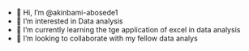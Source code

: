 - 👋 Hi, I’m @akinbami-abosede1
- 👀 I’m interested in Data analysis 
- 🌱 I’m currently learning the tge application of excel in data analysis 
- 💞️ I’m looking to collaborate with my fellow data analys

<!---
akinbami-abosede1/akinbami-abosede1 is a ✨ special ✨ repository because its `README.md` (this file) appears on your GitHub profile.
You can click the Preview link to take a look at your changes.
--->
